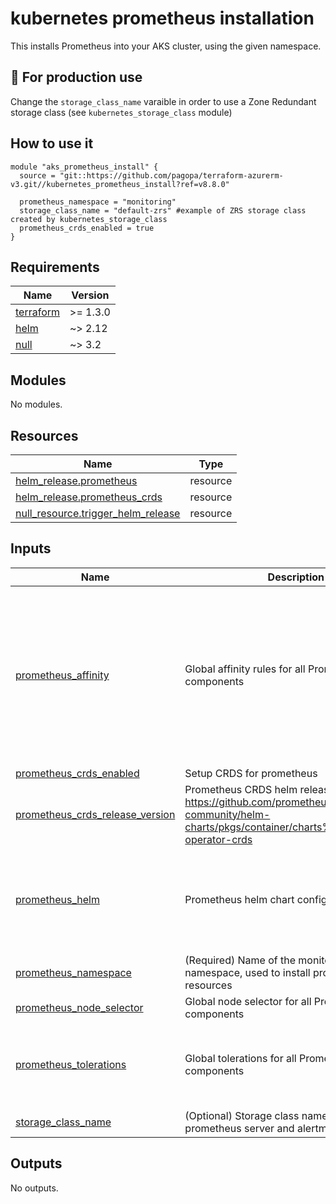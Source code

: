 # kubernetes prometheus installation

This installs Prometheus into your AKS cluster, using the given namespace.

## 📌 For production use

Change the `storage_class_name` varaible in order to use a Zone Redundant storage class (see `kubernetes_storage_class` module)

## How to use it

```hcl
module "aks_prometheus_install" {
  source = "git::https://github.com/pagopa/terraform-azurerm-v3.git//kubernetes_prometheus_install?ref=v8.8.0"
  
  prometheus_namespace = "monitoring"
  storage_class_name = "default-zrs" #example of ZRS storage class created by kubernetes_storage_class
  prometheus_crds_enabled = true
}
```

<!-- markdownlint-disable -->
<!-- BEGIN_TF_DOCS -->
## Requirements

| Name | Version |
|------|---------|
| <a name="requirement_terraform"></a> [terraform](#requirement\_terraform) | >= 1.3.0 |
| <a name="requirement_helm"></a> [helm](#requirement\_helm) | ~> 2.12 |
| <a name="requirement_null"></a> [null](#requirement\_null) | ~> 3.2 |

## Modules

No modules.

## Resources

| Name | Type |
|------|------|
| [helm_release.prometheus](https://registry.terraform.io/providers/hashicorp/helm/latest/docs/resources/release) | resource |
| [helm_release.prometheus_crds](https://registry.terraform.io/providers/hashicorp/helm/latest/docs/resources/release) | resource |
| [null_resource.trigger_helm_release](https://registry.terraform.io/providers/hashicorp/null/latest/docs/resources/resource) | resource |

## Inputs

| Name | Description | Type | Default | Required |
|------|-------------|------|---------|:--------:|
| <a name="input_prometheus_affinity"></a> [prometheus\_affinity](#input\_prometheus\_affinity) | Global affinity rules for all Prometheus components | <pre>object({<br/>    nodeAffinity = object({<br/>      requiredDuringSchedulingIgnoredDuringExecution = object({<br/>        nodeSelectorTerms = list(object({<br/>          matchExpressions = list(object({<br/>            key      = string<br/>            operator = string<br/>            values   = list(string)<br/>          }))<br/>        }))<br/>      })<br/>    })<br/>  })</pre> | `null` | no |
| <a name="input_prometheus_crds_enabled"></a> [prometheus\_crds\_enabled](#input\_prometheus\_crds\_enabled) | Setup CRDS for prometheus | `bool` | `false` | no |
| <a name="input_prometheus_crds_release_version"></a> [prometheus\_crds\_release\_version](#input\_prometheus\_crds\_release\_version) | Prometheus CRDS helm release version. https://github.com/prometheus-community/helm-charts/pkgs/container/charts%2Fprometheus-operator-crds | `string` | `"17.0.2"` | no |
| <a name="input_prometheus_helm"></a> [prometheus\_helm](#input\_prometheus\_helm) | Prometheus helm chart configuration | <pre>object({<br/>    chart_version             = optional(string, "27.1.0")<br/>    server_storage_size       = optional(string, "128Gi")<br/>    alertmanager_storage_size = optional(string, "32Gi")<br/>    replicas                  = optional(number, 1)<br/>  })</pre> | <pre>{<br/>  "alertmanager_storage_size": "32Gi",<br/>  "chart_version": "27.1.0",<br/>  "replicas": 1,<br/>  "server_storage_size": "128Gi"<br/>}</pre> | no |
| <a name="input_prometheus_namespace"></a> [prometheus\_namespace](#input\_prometheus\_namespace) | (Required) Name of the monitoring namespace, used to install prometheus resources | `string` | n/a | yes |
| <a name="input_prometheus_node_selector"></a> [prometheus\_node\_selector](#input\_prometheus\_node\_selector) | Global node selector for all Prometheus components | `map(string)` | `{}` | no |
| <a name="input_prometheus_tolerations"></a> [prometheus\_tolerations](#input\_prometheus\_tolerations) | Global tolerations for all Prometheus components | <pre>list(object({<br/>    key      = string<br/>    operator = string<br/>    value    = string<br/>    effect   = string<br/>  }))</pre> | `[]` | no |
| <a name="input_storage_class_name"></a> [storage\_class\_name](#input\_storage\_class\_name) | (Optional) Storage class name used for prometheus server and alertmanager | `string` | `"default"` | no |

## Outputs

No outputs.
<!-- END_TF_DOCS -->
